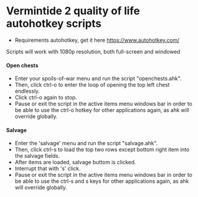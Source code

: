 # Vermintide 2 quality of life autohotkey scripts

* Requirements
autohotkey, get it here https://www.autohotkey.com/

Scripts will work with 1080p resolution, both full-screen and windowed

#### Open chests

* Enter your spoils-of-war menu and run the script "openchests.ahk".
* Then, click ctrl-o to enter the loop of opening the top left chest endlessly.
* Click ctrl-o again to stop.
* Pause or exit the script in the active items menu windows bar in order to be able to use the ctrl-o hotkey for other applications again, as ahk will override globally.

#### Salvage

* Enter the 'salvage' menu and run the script "salvage.ahk".
* Then, click ctrl-s to load the top two rows except bottom right item into the salvage fields.
* After items are loaded, salvage buttom is clicked.
* Interrupt that with 's' click.
* Pause or exit the script in the active items menu windows bar in order to be able to use the ctrl-s and s keys for other applications again, as ahk will override globally.
